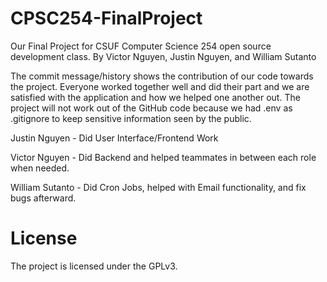# CPSC254-FinalProject

Our Final Project for CSUF Computer Science 254 open source development class.
By Victor Nguyen, Justin Nguyen, and William Sutanto

The commit message/history shows the contribution of our code towards the project. Everyone worked together well and did their part and we are satisfied with the application and how we helped one another out. The project will not work out of the GitHub code because we had .env as .gitignore to keep sensitive information seen by the public.

Justin Nguyen - Did User Interface/Frontend Work

Victor Nguyen - Did Backend and helped teammates in between each role when needed.

William Sutanto - Did Cron Jobs, helped with Email functionality, and fix bugs afterward.

# License

The project is licensed under the GPLv3.
